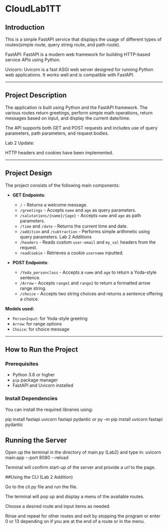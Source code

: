 # CloudLab1TT

## Introduction

This is a simple FastAPI service that displays the usage of different types of routes(simple route, query string route, and path route).

FastAPI: FastAPI is a modern web framework for building HTTP-based service APIs using Python.

Uvicorn: Uvicorn is a fast ASGI web server designed for running Python web applications. It works well and is compatible with FastAPI.

---

## Project Description

The application is built using Python and the FastAPI framework. The various routes return greetings, perform simple math operations, return messages based on input, and display the current date/time.

The API supports both GET and POST requests and includes use of query parameters, path parameters, and request bodies.

Lab 2 Update:

HTTP headers and cookies have been implemented.

---

## Project Design

The project consists of the following main components:

- **GET Endpoints**:
  - `/` - Returns a welcome message.
  - `/greetings` - Accepts `name` and `age` as query parameters.
  - `/salutations/{name}/{age}` - Accepts `name` and `age` as path parameters.
  - `/time` and `/date` - Returns the current time and date.
  - `/addition` and `/subtraction` - Performs simple arithmetic using query parameters.
  Lab 2 Additions
  - `/headers` - Reads custom `user-email` and `my_val` headers from the request.
  - `readCookie` - Retrieves a cookie `username` inputted.

- **POST Endpoints**:
  - `/Yoda_personclass` - Accepts a `name` and `age` to return a Yoda-style sentence.
  - `/Arrow` - Accepts `range1` and `range2` to return a formatted arrow range string.
  - `/choice` - Accepts two string choices and returns a sentence offering a choice.

**Models used:**
- `PersonInput`: for Yoda-style greeting
- `Arrow`: for range options
- `Choice`: for choice message

---

## How to Run the Project

### Prerequisites

- Python 3.8 or higher
- `pip` package manager
- FastAPI and Uvicorn installed

### Install Dependencies

You can install the required libraries using:

pip install fastapi uvicorn fastapi pydantic or py -m pip install uvicorn fastapi pydantic

## Running the Server

Open up the terminal in the directory of main.py (Lab2) and type in: uvicorn main:app --port 8080 --reload

Terminal will confirm start-up of the server and provide a url to the page.

##Using the CLI (Lab 2 Addition)

Go to the cli.py file and run the file.

The terminal will pop up and display a menu of the available routes. 

Choose a desired route and input items as needed.

Rinse and repeat for other routes and exit by stopping the program or enter 0 or 13 depending on if you are at the end of a route or in the menu.

